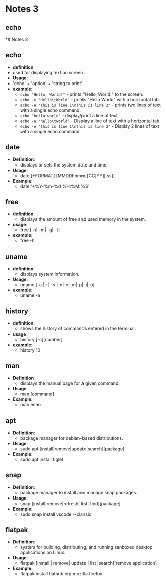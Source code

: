 # Notes 3

## echo
*# Notes 3

## echo
* **definition**:
 * used for displaying text on screen.
* **Usage**:
 * 'echo' + 'option' + 'string to print'
* **example**:
  * `echo "Hello, World!"` - prints "Hello, World!" to the screen.
  * `echo -e "Hello\tWorld"` - prints "Hello    World" with a horizontal tab.
  * `echo -e "This is line 1\nThis is line 2"` - prints two lines of text with a single echo command.
  * `echo "hello world"` - display/print a line of text
  * `echo -e "hello\tworld"` - Display a line of text with a horizontal tab
  * `echo -e "this is line 1\nthis is line 2"` - Display 2 lines of text with a single echo command
## date
 * **Definition**: 
     * displays or sets the system date and time.
* **Usage**: 
     * date [+FORMAT] [MMDDhhmm[[CC]YY][.ss]]
* **Example**: 
    * date '+%Y-%m-%d %H:%M:%S'
## free
* **definition**:
   * displays the amount of free and used memory in the system. 
* **usage**:
    * free [-h| -m| -g| -t]
* **example**:
    * free -h 
## uname
*  **definition**: 
    * displays system information. 
* **Usage**:
    * uname [-a |-r| -s |-n|-v|-m|-p|-i|-o]
* **example**:
    * uname -a 
## history
* **definition**:
    * shows the history of commands entered in the terminal. 
* **usage** 
    * history [-c][number]
* **example**: 
    * history 10 
## man
* **Definition** 
   * displays the manual page for a given command. 
* **Usage** 
   * man [command] 
* **Example**: 
   * man echo
## apt
* **Definition**:
    * package manager for debian-based distributions.
* **Usage**: 
    * sudo apt [install|remove|update|search][package]
* **Example**: 
    * sudo apt install figlet
## snap
* **Definition**: 
   * package manager to install and manage snap packages.
* **Usage**: 
  * snap [install|remove|refresh| list| find][package]
* **Example**: 
   * sudo snap install vscode --classic 
## flatpak
* **Definition**: 
   * system for building, distributing, and running sanboxed desktop applications on Linux.
* **Usage**: 
    * flatpak [install | remove| update | list |search][remove application]
* **Example**: 
   * flatpak install flathub org.mozilla.firefox 
  
